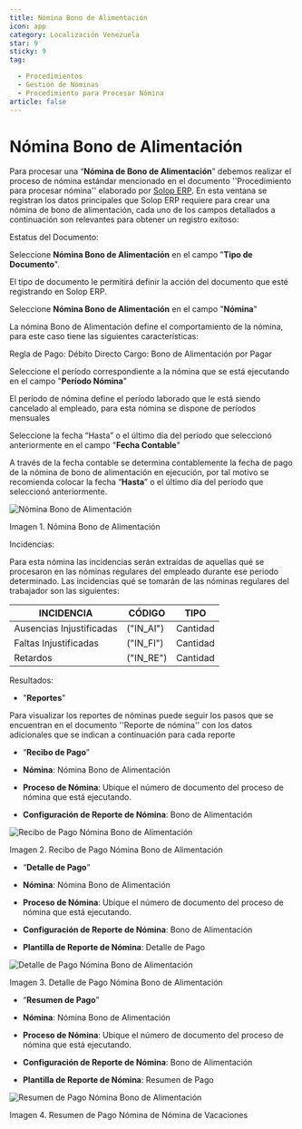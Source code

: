 ```yaml
---
title: Nómina Bono de Alimentación
icon: app
category: Localización Venezuela
star: 9
sticky: 9
tag:

  - Procedimientos
  - Gestión de Nóminas
  - Procedimiento para Procesar Nómina
article: false
---
```


**Nómina Bono de Alimentación**
===============================

Para procesar una “**Nómina de Bono de Alimentación**” debemos realizar el proceso de nómina estándar mencionado en el documento ''Procedimiento para procesar nómina'' elaborado por [Solop ERP](https://ayuda.solopapp.com/). En esta ventana se registran los datos principales que Solop ERP requiere para crear una nómina de bono de alimentación, cada uno de los campos detallados a continuación son relevantes para obtener un registro exitoso:

Estatus del Documento:

Seleccione **Nómina Bono de Alimentación** en el campo "**Tipo de Documento**".

El tipo de documento le permitirá definir la acción del documento que esté registrando en Solop ERP.

Seleccione **Nómina Bono de Alimentación** en el campo "**Nómina**"

La nómina Bono de Alimentación define el comportamiento de la nómina, para este caso tiene las siguientes características:

Regla de Pago: Débito Directo
Cargo: Bono de Alimentación por Pagar

Seleccione el período correspondiente a la nómina que se está ejecutando en el campo "**Período Nómina**"

El período de nómina define el período laborado que le está siendo cancelado al empleado, para esta nómina se dispone de períodos mensuales

Seleccione la fecha “Hasta” o el último día del período que seleccionó anteriormente en el campo "**Fecha Contable**"

A través de la fecha contable se determina contablemente la fecha de pago de la nómina de bono de alimentación en ejecución, por tal motivo se recomienda colocar la fecha “**Hasta**” o el último día del período que seleccionó anteriormente.

![Nómina Bono de Alimentación](/assets/img/docs/lve/procedures/payroll/procedures-to-process-payroll/resources/bonodealimentacionpng.png)

Imagen 1. Nómina Bono de Alimentación

Incidencias:

Para esta nómina las incidencias serán extraídas de  aquellas qué se procesaron en las nóminas regulares del empleado durante ese periodo determinado. Las incidencias qué se tomarán de las nóminas regulares del trabajador son las siguientes:

|           **INCIDENCIA**                              |     **CÓDIGO**       |    **TIPO**    |
|-------------------------------------------------------|----------------------|----------------|
| Ausencias Injustificadas                              |      ("IN_AI")       |    Cantidad    |
| Faltas Injustificadas                                 |      ("IN_FI")       |    Cantidad    |
| Retardos                                              |      ("IN_RE")       |    Cantidad    |

Resultados:

- "**Reportes**"

Para visualizar los reportes de nóminas  puede seguir los pasos que se encuentran en el documento ''Reporte de nómina'' con los datos adicionales que se indican a continuación para cada reporte

- “**Recibo de Pago**”

- **Nómina**: Nómina Bono de Alimentación

- **Proceso de Nómina**: Ubique el número de documento del proceso de nómina que está ejecutando.

- **Configuración de Reporte de Nómina**: Bono de Alimentación

![Recibo de Pago Nómina Bono de Alimentación](/assets/img/docs/lve/procedures/payroll/procedures-to-process-payroll/resources/recibobonoalimentacion.png)

Imagen 2. Recibo de Pago Nómina Bono de Alimentación

- “**Detalle de Pago**”

- **Nómina**: Nómina Bono de Alimentación

- **Proceso de Nómina**: Ubique el número de documento del proceso de nómina que está ejecutando.

- **Configuración de Reporte de Nómina**: Bono de Alimentación

- **Plantilla de Reporte de Nómina**: Detalle de Pago

![Detalle de Pago Nómina Bono de Alimentación](/assets/img/docs/lve/procedures/payroll/procedures-to-process-payroll/resources/detallebonoalimentacion.png)

Imagen 3. Detalle de Pago Nómina Bono de Alimentación

- “**Resumen de Pago**”

- **Nómina**: Nómina Bono de Alimentación

- **Proceso de Nómina**: Ubique el número de documento del proceso de nómina que está ejecutando.

- **Configuración de Reporte de Nómina**: Bono de Alimentación

- **Plantilla de Reporte de Nómina**: Resumen de Pago

![Resumen de Pago Nómina Bono de Alimentación](/assets/img/docs/lve/procedures/payroll/procedures-to-process-payroll/resources/resumenbonodealimentacion.png)

Imagen 4. Resumen de Pago Nómina de Nómina de Vacaciones
